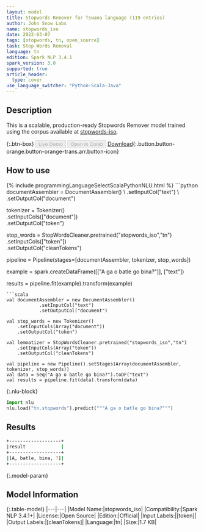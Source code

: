 ```yaml
---
layout: model
title: Stopwords Remover for Tswana language (119 entries)
author: John Snow Labs
name: stopwords_iso
date: 2022-03-07
tags: [stopwords, tn, open_source]
task: Stop Words Removal
language: tn
edition: Spark NLP 3.4.1
spark_version: 3.0
supported: true
article_header:
  type: cover
use_language_switcher: "Python-Scala-Java"
---
```


## Description

This is a scalable, production-ready Stopwords Remover model trained using the corpus available at [stopwords-iso](https://github.com/stopwords-iso/).

{:.btn-box}
<button class="button button-orange" disabled>Live Demo</button>
<button class="button button-orange" disabled>Open in Colab</button>
[Download](https://s3.amazonaws.com/auxdata.johnsnowlabs.com/public/models/stopwords_iso_tn_3.4.1_3.0_1646673194666.zip){:.button.button-orange.button-orange-trans.arr.button-icon}

## How to use



<div class="tabs-box" markdown="1">
{% include programmingLanguageSelectScalaPythonNLU.html %}
```python
documentAssembler = DocumentAssembler() \
    .setInputCol("text") \
    .setOutputCol("document")

tokenizer = Tokenizer() \
    .setInputCols(["document"]) \
    .setOutputCol("token")

stop_words = StopWordsCleaner.pretrained("stopwords_iso","tn") \
    .setInputCols(["token"]) \
    .setOutputCol("cleanTokens")

pipeline = Pipeline(stages=[documentAssembler, tokenizer, stop_words]) 

example = spark.createDataFrame([["A ga o batle go bina?"]], ["text"]) 

results = pipeline.fit(example).transform(example)
```
```scala
val documentAssembler = new DocumentAssembler() 
            .setInputCol("text") 
            .setOutputCol("document")

val stop_words = new Tokenizer() 
    .setInputCols(Array("document"))
    .setOutputCol("token")

val lemmatizer = StopWordsCleaner.pretrained("stopwords_iso","tn") 
    .setInputCols(Array("token")) 
    .setOutputCol("cleanTokens")

val pipeline = new Pipeline().setStages(Array(documentAssembler, tokenizer, stop_words))
val data = Seq("A ga o batle go bina?").toDF("text")
val results = pipeline.fit(data).transform(data)
```


{:.nlu-block}
```python
import nlu
nlu.load("tn.stopwords").predict("""A ga o batle go bina?""")
```

</div>

## Results

```bash
+-------------------+
|result             |
+-------------------+
|[A, batle, bina, ?]|
+-------------------+

```

{:.model-param}
## Model Information

{:.table-model}
|---|---|
|Model Name:|stopwords_iso|
|Compatibility:|Spark NLP 3.4.1+|
|License:|Open Source|
|Edition:|Official|
|Input Labels:|[token]|
|Output Labels:|[cleanTokens]|
|Language:|tn|
|Size:|1.7 KB|